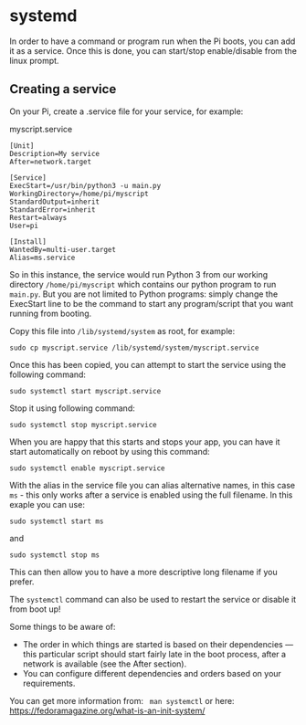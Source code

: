 # systemd

In order to have a command or program run when the Pi boots, you can add it as a service. Once this is done, you can start/stop enable/disable from the linux prompt.

## Creating a service

On your Pi, create a .service file for your service, for example:

myscript.service

```
[Unit]
Description=My service
After=network.target

[Service]
ExecStart=/usr/bin/python3 -u main.py
WorkingDirectory=/home/pi/myscript
StandardOutput=inherit
StandardError=inherit
Restart=always
User=pi

[Install]
WantedBy=multi-user.target
Alias=ms.service
```
So in this instance, the service would run Python 3 from our working directory `/home/pi/myscript` which contains our python program to run `main.py`. But you are not limited to Python programs: simply change the ExecStart line to be the command to start any program/script that you want running from booting.

Copy this file into `/lib/systemd/system` as root, for example:
```
sudo cp myscript.service /lib/systemd/system/myscript.service
```

Once this has been copied, you can attempt to start the service using the following command:
```
sudo systemctl start myscript.service
```

Stop it using following command:
```
sudo systemctl stop myscript.service
```
When you are happy that this starts and stops your app, you can have it start automatically on reboot by using this command:
```
sudo systemctl enable myscript.service
```

With the alias in the service file you can alias alternative names, in this case `ms` - this only works after a service is enabled using the full filename.  In this exaple you can use:
```
sudo systemctl start ms
```
and
```
sudo systemctl stop ms
```
This can then allow you to have a more descriptive long filename if you prefer.


The `systemctl` command can also be used to restart the service or disable it from boot up!

Some things to be aware of:
+ The order in which things are started is based on their dependencies — this particular script should start fairly late in the boot process, after a network is available (see the After section).
+ You can configure different dependencies and orders based on your requirements.


You can get more information from:
``` man systemctl```
or here: https://fedoramagazine.org/what-is-an-init-system/
